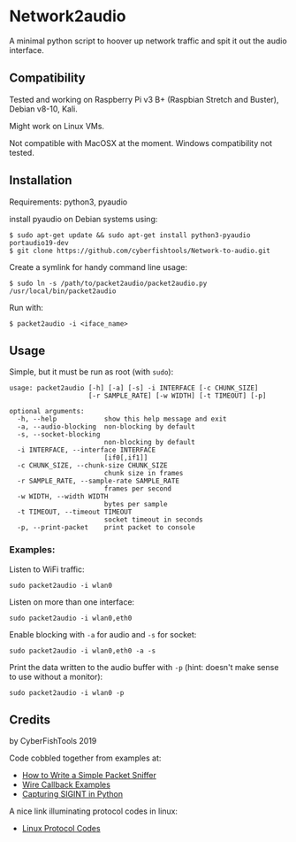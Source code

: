 # Network2audio


A minimal python script to hoover up network traffic and spit it out the audio interface.

## Compatibility

Tested and working on Raspberry Pi v3 B+ (Raspbian Stretch and Buster), Debian v8-10, Kali.

Might work on Linux VMs.

Not compatible with MacOSX at the moment. Windows compatibility not tested.

## Installation

Requirements: python3, pyaudio

install pyaudio on Debian systems using:

```
$ sudo apt-get update && sudo apt-get install python3-pyaudio portaudio19-dev
$ git clone https://github.com/cyberfishtools/Network-to-audio.git
```

Create a symlink for handy command line usage:

```
$ sudo ln -s /path/to/packet2audio/packet2audio.py /usr/local/bin/packet2audio
```

Run with:

```
$ packet2audio -i <iface_name>
```

## Usage

Simple, but it must be run as root (with `sudo`):

```
usage: packet2audio [-h] [-a] [-s] -i INTERFACE [-c CHUNK_SIZE]
                    [-r SAMPLE_RATE] [-w WIDTH] [-t TIMEOUT] [-p]

optional arguments:
  -h, --help            show this help message and exit
  -a, --audio-blocking  non-blocking by default
  -s, --socket-blocking
                        non-blocking by default
  -i INTERFACE, --interface INTERFACE
                        [if0[,if1]]
  -c CHUNK_SIZE, --chunk-size CHUNK_SIZE
                        chunk size in frames
  -r SAMPLE_RATE, --sample-rate SAMPLE_RATE
                        frames per second
  -w WIDTH, --width WIDTH
                        bytes per sample
  -t TIMEOUT, --timeout TIMEOUT
                        socket timeout in seconds
  -p, --print-packet    print packet to console
```

### Examples:

Listen to WiFi traffic: 

```
sudo packet2audio -i wlan0
```

Listen on more than one interface: 

```
sudo packet2audio -i wlan0,eth0
```

Enable blocking with `-a` for audio and `-s` for socket:

```
sudo packet2audio -i wlan0,eth0 -a -s
```

Print the data written to the audio buffer with `-p` (hint: doesn't make sense to use without a monitor):

```
sudo packet2audio -i wlan0 -p
```

## Credits

by CyberFishTools 2019

Code cobbled together from examples at:

* [How to Write a Simple Packet Sniffer](http://www.bitforestinfo.com/2017/01/how-to-write-simple-packet-sniffer.html)
* [Wire Callback Examples](https://people.csail.mit.edu/hubert/pyaudio/#wire-callback-example)
* [Capturing SIGINT in Python](https://stackoverflow.com/questions/1112343/how-do-i-capture-sigint-in-python#1112350)

A nice link illuminating protocol codes in linux:

* [Linux Protocol Codes](https://github.com/torvalds/linux/blob/ead751507de86d90fa250431e9990a8b881f713c/include/uapi/linux/if_ether.h)

